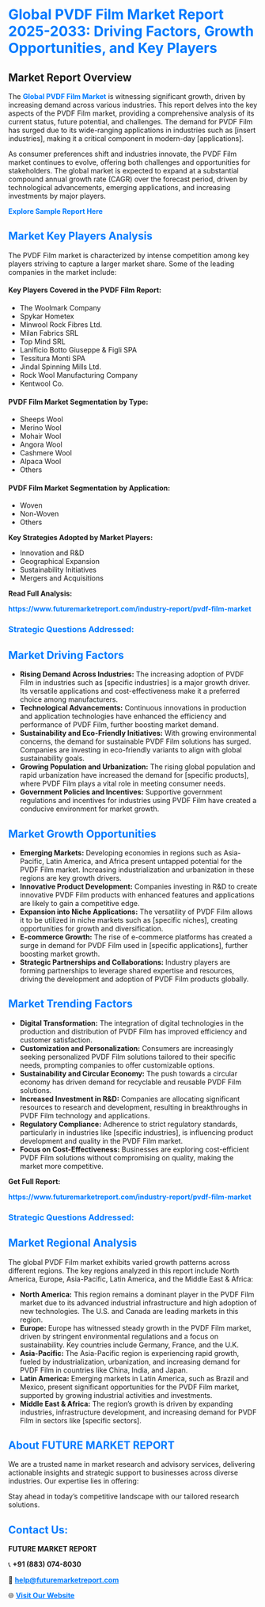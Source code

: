 <h1 style="color: #007BFF;">Global PVDF Film Market Report 2025-2033: Driving Factors, Growth Opportunities, and Key Players</h1>

<section id="overview">
<h2>Market Report Overview</h2>
<p>The <a href="https://www.futuremarketreport.com/industry-report/pvdf-film-market" style="color: #007BFF; text-decoration: none;"><strong>Global PVDF Film Market</strong></a> is witnessing significant growth, driven by increasing demand across various industries. This report delves into the key aspects of the PVDF Film market, providing a comprehensive analysis of its current status, future potential, and challenges. The demand for PVDF Film has surged due to its wide-ranging applications in industries such as [insert industries], making it a critical component in modern-day [applications].</p>
<p>As consumer preferences shift and industries innovate, the PVDF Film market continues to evolve, offering both challenges and opportunities for stakeholders. The global market is expected to expand at a substantial compound annual growth rate (CAGR) over the forecast period, driven by technological advancements, emerging applications, and increasing investments by major players.</p>
</section>

<section id="overview">
<p><a href="https://www.futuremarketreport.com/request-sample/reportId=35461" style="color: #007BFF; text-decoration: none;"><strong>Explore Sample Report Here</strong></a></p>
</section>

<section id="key-players">
<h2 style="color: #007BFF;">Market Key Players Analysis</h2>
<p>The PVDF Film market is characterized by intense competition among key players striving to capture a larger market share. Some of the leading companies in the market include:</p>
<h4>Key Players Covered in the PVDF Film Report:</h4>
<ul><li>The Woolmark Company</li><li>Spykar Hometex</li><li>Minwool Rock Fibres Ltd.</li><li>Milan Fabrics SRL</li><li>Top Mind SRL</li><li>Lanificio Botto Giuseppe &amp; Figli SPA</li><li>Tessitura Monti SPA</li><li>Jindal Spinning Mills Ltd.</li><li>Rock Wool Manufacturing Company</li><li>Kentwool Co.</li></ul>
<h4>PVDF Film Market Segmentation by Type:</h4>
<ul><li>Sheeps Wool</li><li>Merino Wool</li><li>Mohair Wool</li><li>Angora Wool</li><li>Cashmere Wool</li><li>Alpaca Wool</li><li>Others</li></ul>

<h4>PVDF Film Market Segmentation by Application:</h4>
<ul><li>Woven</li><li>Non-Woven</li><li>Others</li></ul>
<p><strong>Key Strategies Adopted by Market Players:</strong></p>
<ul>
<li>Innovation and R&D</li>
<li>Geographical Expansion</li>
<li>Sustainability Initiatives</li>
<li>Mergers and Acquisitions</li>
</ul>
</section>

<section>
<p><strong>Read Full Analysis: </strong></p><a href="https://www.futuremarketreport.com/industry-report/pvdf-film-market" style="color: #007BFF; text-decoration: none;"><strong>https://www.futuremarketreport.com/industry-report/pvdf-film-market</strong></a>
<h3 style="color: #007BFF;">Strategic Questions Addressed:</h3>
</section>

<section id="driving-factors">
<h2 style="color: #007BFF;">Market Driving Factors</h2>
<ul>
<li><strong>Rising Demand Across Industries:</strong> The increasing adoption of PVDF Film in industries such as [specific industries] is a major growth driver. Its versatile applications and cost-effectiveness make it a preferred choice among manufacturers.</li>
<li><strong>Technological Advancements:</strong> Continuous innovations in production and application technologies have enhanced the efficiency and performance of PVDF Film, further boosting market demand.</li>
<li><strong>Sustainability and Eco-Friendly Initiatives:</strong> With growing environmental concerns, the demand for sustainable PVDF Film solutions has surged. Companies are investing in eco-friendly variants to align with global sustainability goals.</li>
<li><strong>Growing Population and Urbanization:</strong> The rising global population and rapid urbanization have increased the demand for [specific products], where PVDF Film plays a vital role in meeting consumer needs.</li>
<li><strong>Government Policies and Incentives:</strong> Supportive government regulations and incentives for industries using PVDF Film have created a conducive environment for market growth.</li>
</ul>
</section>

<section id="growth-opportunities">
<h2 style="color: #007BFF;">Market Growth Opportunities</h2>
<ul>
<li><strong>Emerging Markets:</strong> Developing economies in regions such as Asia-Pacific, Latin America, and Africa present untapped potential for the PVDF Film market. Increasing industrialization and urbanization in these regions are key growth drivers.</li>
<li><strong>Innovative Product Development:</strong> Companies investing in R&D to create innovative PVDF Film products with enhanced features and applications are likely to gain a competitive edge.</li>
<li><strong>Expansion into Niche Applications:</strong> The versatility of PVDF Film allows it to be utilized in niche markets such as [specific niches], creating opportunities for growth and diversification.</li>
<li><strong>E-commerce Growth:</strong> The rise of e-commerce platforms has created a surge in demand for PVDF Film used in [specific applications], further boosting market growth.</li>
<li><strong>Strategic Partnerships and Collaborations:</strong> Industry players are forming partnerships to leverage shared expertise and resources, driving the development and adoption of PVDF Film products globally.</li>
</ul>
</section>

<section id="trending-factors">
<h2 style="color: #007BFF;">Market Trending Factors</h2>
<ul>
<li><strong>Digital Transformation:</strong> The integration of digital technologies in the production and distribution of PVDF Film has improved efficiency and customer satisfaction.</li>
<li><strong>Customization and Personalization:</strong> Consumers are increasingly seeking personalized PVDF Film solutions tailored to their specific needs, prompting companies to offer customizable options.</li>
<li><strong>Sustainability and Circular Economy:</strong> The push towards a circular economy has driven demand for recyclable and reusable PVDF Film solutions.</li>
<li><strong>Increased Investment in R&D:</strong> Companies are allocating significant resources to research and development, resulting in breakthroughs in PVDF Film technology and applications.</li>
<li><strong>Regulatory Compliance:</strong> Adherence to strict regulatory standards, particularly in industries like [specific industries], is influencing product development and quality in the PVDF Film market.</li>
<li><strong>Focus on Cost-Effectiveness:</strong> Businesses are exploring cost-efficient PVDF Film solutions without compromising on quality, making the market more competitive.</li>
</ul>
</section>

<section>
<p><strong>Get Full Report: </strong></p><a href="https://www.futuremarketreport.com/industry-report/pvdf-film-market" style="color: #007BFF; text-decoration: none;"><strong>https://www.futuremarketreport.com/industry-report/pvdf-film-market</strong></a>
<h3 style="color: #007BFF;">Strategic Questions Addressed:</h3>
</section>


<section id="regional-analysis">
<h2 style="color: #007BFF;">Market Regional Analysis</h2>
<p>The global PVDF Film market exhibits varied growth patterns across different regions. The key regions analyzed in this report include North America, Europe, Asia-Pacific, Latin America, and the Middle East & Africa:</p>
<ul>
<li><strong>North America:</strong> This region remains a dominant player in the PVDF Film market due to its advanced industrial infrastructure and high adoption of new technologies. The U.S. and Canada are leading markets in this region.</li>
<li><strong>Europe:</strong> Europe has witnessed steady growth in the PVDF Film market, driven by stringent environmental regulations and a focus on sustainability. Key countries include Germany, France, and the U.K.</li>
<li><strong>Asia-Pacific:</strong> The Asia-Pacific region is experiencing rapid growth, fueled by industrialization, urbanization, and increasing demand for PVDF Film in countries like China, India, and Japan.</li>
<li><strong>Latin America:</strong> Emerging markets in Latin America, such as Brazil and Mexico, present significant opportunities for the PVDF Film market, supported by growing industrial activities and investments.</li>
<li><strong>Middle East & Africa:</strong> The region’s growth is driven by expanding industries, infrastructure development, and increasing demand for PVDF Film in sectors like [specific sectors].</li>
</ul>
</section>

<footer>
<h2 style="color: #007BFF;">About FUTURE MARKET REPORT</h2>
<p>We are a trusted name in market research and advisory services, delivering actionable insights and strategic support to businesses across diverse industries. Our expertise lies in offering:</p>

<p>Stay ahead in today’s competitive landscape with our tailored research solutions.</p>

<h2 style="color: #007BFF;">Contact Us:</h2>
<p><strong>FUTURE MARKET REPORT</strong></p>
<p>📞 <strong>+91 (883) 074-8030</strong></p>
<p>📧 <strong><a href="mailto:help@futuremarketreport.com" style="color: #007BFF;">help@futuremarketreport.com</a></strong></p>
<p>🌐 <strong><a href="https://www.futuremarketreport.com/" style="color: #007BFF;">Visit Our Website</a></strong></p>
</footer>